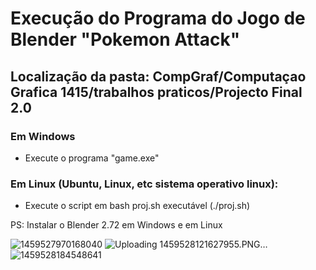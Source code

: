 # Execução do  Programa do Jogo de Blender "Pokemon Attack"

## Localização da pasta: CompGraf/Computaçao Grafica 1415/trabalhos praticos/Projecto Final 2.0

### Em Windows

- Execute o programa "game.exe"

### Em Linux (Ubuntu, Linux, etc sistema operativo linux):

- Execute o script em bash proj.sh executável (./proj.sh)


PS: Instalar o Blender 2.72 em Windows e em Linux


![1459527970168040](https://cloud.githubusercontent.com/assets/9846274/14213506/36a4ec3c-f830-11e5-91a7-8c96c1cd1574.PNG)
![Uploading 1459528121627955.PNG…]()
![1459528184548641](https://cloud.githubusercontent.com/assets/9846274/14213507/36ab66e8-f830-11e5-90ec-84d836913263.PNG)
